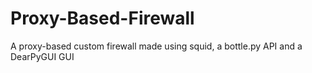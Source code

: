 # Proxy-Based-Firewall
A proxy-based custom firewall made using squid, a bottle.py API and a DearPyGUI GUI

